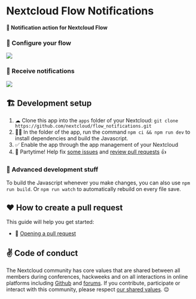 # Nextcloud Flow Notifications

**📝 Notification action for Nextcloud Flow**

### 🔩 Configure your flow
![](screenshots/configuration.png)

### 🔔 Receive notifications
![](screenshots/notification.png)

## 🏗 Development setup

1. ☁ Clone this app into the `apps` folder of your Nextcloud: `git clone https://github.com/nextcloud/flow_notifications.git`
2. 👩‍💻 In the folder of the app, run the command `npm ci && npm run dev` to install dependencies and build the Javascript.
3. ✅ Enable the app through the app management of your Nextcloud
4. 🎉 Partytime! Help fix [some issues](https://github.com/nextcloud/flow_notifications/issues) and [review pull requests](https://github.com/nextcloud/flow_notifications/pulls) 👍


### 🧙 Advanced development stuff

To build the Javascript whenever you make changes, you can also use `npm run build`. Or `npm run watch` to automatically rebuild on every file save.


## ♥ How to create a pull request

This guide will help you get started:
- 💃 [Opening a pull request](https://opensource.guide/how-to-contribute/#opening-a-pull-request)


## ✌ Code of conduct

The Nextcloud community has core values that are shared between all members during conferences, hackweeks and on all interactions in online platforms including [Github](https://github.com/nextcloud) and [forums](https://help.nextcloud.com). If you contribute, participate or interact with this community, please respect [our shared values](https://nextcloud.com/code-of-conduct/). 😌

